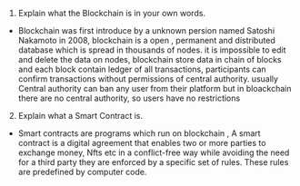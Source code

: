 1. Explain what the Blockchain is in your own words.

 - Blockchain was first introduce by a unknown persion named Satoshi Nakamoto in 2008, blockchain is a open , permanent and distributed database which is   spread in thousands of nodes. it is impossible to edit and delete the data on nodes, blockchain store data in chain of blocks and each block contain ledger of all transactions, participants can confirm transactions without permissions of central authority. usually Central authority can ban any user from their platform but in bloackchain there are no central authority, so users have no restrictions

2. Explain what a Smart Contract is.

- Smart contracts are programs which run on blockchain , A smart contract is a digital agreement that enables two or more parties to exchange money, Nfts etc in a conflict-free way while avoiding the need for a third party they are enforced by a specific set of rules. These rules are predefined by computer code.

